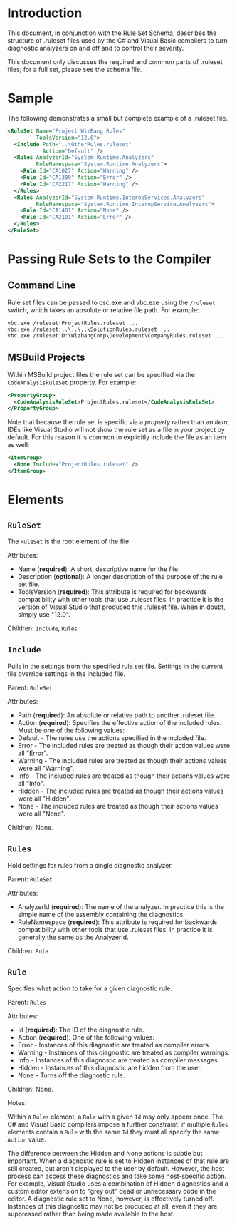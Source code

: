 Introduction
============

This document, in conjunction with the [Rule Set Schema](..//..//src//Compilers//Core//Portable//RuleSet//RuleSetSchema.xsd), describes the structure of .ruleset files used by the C# and Visual Basic compilers to turn diagnostic analyzers on and off and to control their severity.

This document only discusses the required and common parts of .ruleset files; for a full set, please see the schema file.

Sample
=====

The following demonstrates a small but complete example of a .ruleset file.

``` XML
<RuleSet Name="Project WizBang Rules"
         ToolsVersion="12.0">
  <Include Path="..\OtherRules.ruleset" 
           Action="Default" />
  <Rules AnalyzerId="System.Runtime.Analyzers"
         RuleNamespace="System.Runtime.Analyzers">
    <Rule Id="CA1027" Action="Warning" />
    <Rule Id="CA1309" Action="Error" />
    <Rule Id="CA2217" Action="Warning" />
  </Rules>
  <Rules AnalyzerId="System.Runtime.InteropServices.Analyzers"
         RuleNamespace="System.Runtime.InteropService.Analyzers">
    <Rule Id="CA1401" Action="None" />
    <Rule Id="CA2101" Action="Error" />
  </Rules>
</RuleSet>
```

Passing Rule Sets to the Compiler
=================================

Command Line
------------

Rule set files can be passed to csc.exe and vbc.exe using the `/ruleset` switch, which takes an absolute or relative file path. For example:
```
vbc.exe /ruleset:ProjectRules.ruleset ...
vbc.exe /ruleset:..\..\..\SolutionRules.ruleset ...
vbc.exe /ruleset:D:\WizbangCorp\Development\CompanyRules.ruleset ...
```

MSBuild Projects
----------------

Within MSBuild project files the rule set can be specified via the `CodeAnalysisRuleSet` property. For example:
``` XML
<PropertyGroup>
  <CodeAnalysisRuleSet>ProjectRules.ruleset</CodeAnalysisRuleSet>
</PropertyGroup>
```

Note that because the rule set is specific via a *property* rather than an *item*, IDEs like Visual Studio will not show the rule set as a file in your project by default. For this reason it is common to explicitly include the file as an item as well:
``` XML
<ItemGroup>
  <None Include="ProjectRules.ruleset" />
</ItemGroup>
```

Elements
========

`RuleSet`
---------

The `RuleSet` is the root element of the file.

Attributes:
* Name (**required**): A short, descriptive name for the file.
* Description (**optional**): A longer description of the purpose of the rule set file.
* ToolsVersion (**required**): This attribute is required for backwards compatibility with other tools that use .ruleset files. In practice it is the version of Visual Studio that produced this .ruleset file. When in doubt, simply use "12.0".

Children: `Include`, `Rules`

`Include`
---------

Pulls in the settings from the specified rule set file. Settings in the current file override settings in the included file.

Parent: `RuleSet`

Attributes:
* Path (**required**): An absolute or relative path to another .ruleset file.
* Action (**required**): Specifies the effective action of the included rules. Must be one of the following values:
 * Default - The rules use the actions specified in the included file.
 * Error - The included rules are treated as though their action values were all "Error".
 * Warning - The included rules are treated as though their actions values were all "Warning".
 * Info - The included rules are treated as though their actions values were all "Info".
 * Hidden - The included rules are treated as though their actions values were all "Hidden".
 * None - The included rules are treated as though their actions values were all "None".

Children: None.

`Rules`
-------

Hold settings for rules from a single diagnostic analyzer.

Parent: `RuleSet`

Attributes:
* AnalyzerId (**required**): The name of the analyzer. In practice this is the simple name of the assembly containing the diagnostics.
* RuleNamespace (**required**): This attribute is required for backwards compatibility with other tools that use .ruleset files. In practice it is generally the same as the AnalyzerId.

Children: `Rule`

`Rule`
------

Specifies what action to take for a given diagnostic rule.

Parent: `Rules`

Attributes:
* Id (**required**): The ID of the diagnostic rule.
* Action (**required**): One of the following values:
 * Error - Instances of this diagnostic are treated as compiler errors.
 * Warning - Instances of this diagnostic are treated as compiler warnings.
 * Info - Instances of this diagnostic are treated as compiler messages.
 * Hidden - Instances of this diagnostic are hidden from the user.
 * None - Turns off the diagnostic rule.

Children: None.

Notes:

Within a `Rules` element, a `Rule` with a given `Id` may only appear once. The C# and Visual Basic compilers impose a further constraint: if multiple `Rules` elements contain a `Rule` with the same `Id` they must all specify the same `Action` value.

The difference between the Hidden and None actions is subtle but important. When a diagnostic rule is set to Hidden instances of that rule are still created, but aren't displayed to the user by default. However, the host process can access these diagnostics and take some host-specific action. For example, Visual Studio uses a combination of Hidden diagnostics and a custom editor extension to "grey out" dead or unnecessary code in the editor. A diagnostic rule set to None, however, is effectively turned off. Instances of this diagnostic may not be produced at all; even if they are suppressed rather than being made available to the host.
